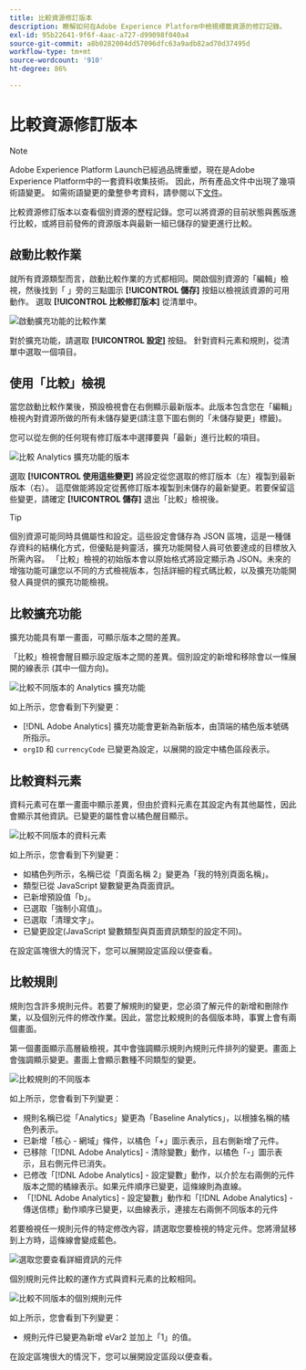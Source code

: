 ```yaml
---
title: 比較資源修訂版本
description: 瞭解如何在Adobe Experience Platform中檢視標籤資源的修訂記錄。
exl-id: 95b22641-9f6f-4aac-a727-d99098f040a4
source-git-commit: a8b0282004dd57096dfc63a9adb82ad70d37495d
workflow-type: tm+mt
source-wordcount: '910'
ht-degree: 86%

---
```


# 比較資源修訂版本

>[!NOTE]
>
>Adobe Experience Platform Launch已經過品牌重塑，現在是Adobe Experience Platform中的一套資料收集技術。 因此，所有產品文件中出現了幾項術語變更。 如需術語變更的彙整參考資料，請參閱以下[文件](../../term-updates.md)。

比較資源修訂版本以查看個別資源的歷程記錄。您可以將資源的目前狀態與舊版進行比較，或將目前發佈的資源版本與最新一組已儲存的變更進行比較。

## 啟動比較作業

就所有資源類型而言，啟動比較作業的方式都相同。開啟個別資源的「編輯」檢視，然後找到「 」旁的三點圖示 **[!UICONTROL 儲存]** 按鈕以檢視該資源的可用動作。  選取 **[!UICONTROL 比較修訂版本]** 從清單中。

![啟動擴充功能的比較作業](../../images/compare-initiate-extension.png)

對於擴充功能，請選取 **[!UICONTROL 設定]** 按鈕。  針對資料元素和規則，從清單中選取一個項目。

## 使用「比較」檢視

當您啟動比較作業後，預設檢視會在右側顯示最新版本。此版本包含您在「編輯」檢視內對資源所做的所有未儲存變更(請注意下圖右側的「未儲存變更」標籤)。

您可以從左側的任何現有修訂版本中選擇要與「最新」進行比較的項目。

![比較 Analytics 擴充功能的版本](../../images/compare-interpret-extension.png)

選取 **[!UICONTROL 使用這些變更]** 將設定從您選取的修訂版本（左）複製到最新版本（右）。  這麼做能將設定從舊修訂版本複製到未儲存的最新變更。若要保留這些變更，請確定 **[!UICONTROL 儲存]** 退出「比較」檢視後。

>[!TIP]
>個別資源可能同時具備屬性和設定。這些設定會儲存為 JSON 區塊，這是一種儲存資料的結構化方式，但優點是夠靈活，擴充功能開發人員可依要達成的目標放入所需內容。
>「比較」檢視的初始版本會以原始格式將設定顯示為 JSON。未來的增強功能可讓您以不同的方式檢視版本，包括詳細的程式碼比較，以及擴充功能開發人員提供的擴充功能檢視。

## 比較擴充功能

擴充功能具有單一畫面，可顯示版本之間的差異。

「比較」檢視會醒目顯示設定版本之間的差異。個別設定的新增和移除會以一條展開的線表示 (其中一個方向)。

![比較不同版本的 Analytics 擴充功能](../../images/compare-extension.png)

如上所示，您會看到下列變更：

* [!DNL Adobe Analytics] 擴充功能會更新為新版本，由頂端的橘色版本號碼所指示。
* `orgID` 和 `currencyCode` 已變更為設定，以展開的設定中橘色區段表示。

## 比較資料元素

資料元素可在單一畫面中顯示差異，但由於資料元素在其設定內有其他屬性，因此會顯示其他資訊。已變更的屬性會以橘色醒目顯示。

![比較不同版本的資料元素](../../images/compare-data-element.png)

如上所示，您會看到下列變更：

* 如橘色列所示，名稱已從「頁面名稱 2」變更為「我的特別頁面名稱」。
* 類型已從 JavaScript 變數變更為頁面資訊。
* 已新增預設值「b」。
* 已選取「強制小寫值」。
* 已選取「清理文字」。
* 已變更設定(JavaScript 變數類型與頁面資訊類型的設定不同)。

在設定區塊很大的情況下，您可以展開設定區段以便查看。

## 比較規則

規則包含許多規則元件。若要了解規則的變更，您必須了解元件的新增和刪除作業，以及個別元件的修改作業。因此，當您比較規則的各個版本時，事實上會有兩個畫面。

第一個畫面顯示高層級檢視，其中會強調顯示規則內規則元件排列的變更。畫面上會強調顯示變更。畫面上會顯示數種不同類型的變更。

![比較規則的不同版本](../../images/compare-rule.png)

如上所示，您會看到下列變更：

* 規則名稱已從「Analytics」變更為「Baseline Analytics」，以根據名稱的橘色列表示。
* 已新增「核心 - 網域」條件，以橘色「+」圖示表示，且右側新增了元件。
* 已移除「[!DNL Adobe Analytics] - 清除變數」動作，以橘色「-」圖示表示，且右側元件已消失。
* 已修改「[!DNL Adobe Analytics] - 設定變數」動作，以介於左右兩側的元件版本之間的橘線表示。如果元件順序已變更，這條線則為直線。
* 「[!DNL Adobe Analytics] - 設定變數」動作和「[!DNL Adobe Analytics] - 傳送信標」動作順序已變更，以曲線表示，連接左右兩側不同版本的元件

若要檢視任一規則元件的特定修改內容，請選取您要檢視的特定元件。您將滑鼠移到上方時，這條線會變成藍色。

![選取您要查看詳細資訊的元件](../../images/compare-rule-component-click.png)

個別規則元件比較的運作方式與資料元素的比較相同。

![比較不同版本的個別規則元件](../../images/compare-rule-component.png)

如上所示，您會看到下列變更：

* 規則元件已變更為新增 eVar2 並加上「1」的值。

在設定區塊很大的情況下，您可以展開設定區段以便查看。
